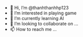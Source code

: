 - 👋 Hi, I’m @thanhthanhhp123
- 👀 I’m interested in playing game
- 🌱 I’m currently learning AI
- 💞️ I’m looking to collaborate on ...
- 📫 How to reach me ...

<!---
thanhthanhhp123/thanhthanhhp123 is a ✨ special ✨ repository because its `README.md` (this file) appears on your GitHub profile.
You can click the Preview link to take a look at your changes.
--->
